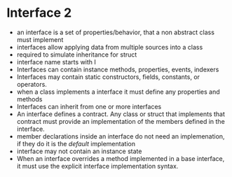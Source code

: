 # Interface 2
  - an interface is a set of properties/behavior, that a non abstract class must implement
  - interfaces allow applying data from multiple sources into a class
  - required to simulate inheritance for struct
  - interface name starts with I
  - Interfaces can contain instance methods, properties, events, indexers
  - Interfaces may contain static constructors, fields, constants, or operators.
  - when a class implements a interface it must define any properties and methods
  - Interfaces can inherit from one or more interfaces
  - An interface defines a contract. Any class or struct that implements that contract must provide an implementation of the members defined in the interface.
  - member declarations inside an interface do not need an implemenation, if they do it is the *default* implementation 
  - interface may not contain an instance state 
  -  When an interface overrides a method implemented in a base interface, it must use the explicit interface implementation syntax.
  